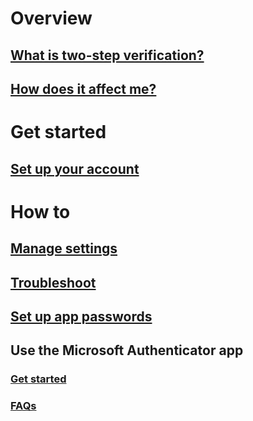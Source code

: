 # Overview
## [What is two-step verification?](multi-factor-authentication-end-user.md)
## [How does it affect me?](../multi-factor-authentication-end-user-signin.md?toc=%2fazure&2fmulti-factor-authentication%2fend-user%2ftoc.json)

# Get started
## [Set up your account](../multi-factor-authentication-end-user-first-time.md?toc=%2fazure&2fmulti-factor-authentication%2fend-user%2ftoc.json)

# How to
## [Manage settings](../multi-factor-authentication-end-user-manage-settings.md?toc=%2fazure&2fmulti-factor-authentication%2fend-user%2ftoc.json)
## [Troubleshoot](../multi-factor-authentication-end-user-troubleshoot.md?toc=%2fazure&2fmulti-factor-authentication%2fend-user%2ftoc.json)
## [Set up app passwords](../multi-factor-authentication-end-user-app-passwords.md?toc=%2fazure&2fmulti-factor-authentication%2fend-user%2ftoc.json)
## Use the Microsoft Authenticator app
### [Get started](../multi-factor-authentication-microsoft-authenticator.md?toc=%2fazure&2fmulti-factor-authentication%2fend-user%2ftoc.json)
### [FAQs](../multi-factor-authentication-app-faq.md?toc=%2fazure&2fmulti-factor-authentication%2fend-user%2ftoc.json)
